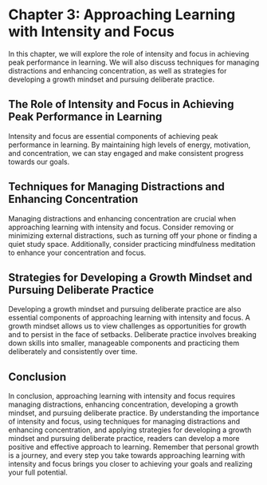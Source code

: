 Chapter 3: Approaching Learning with Intensity and Focus
========================================================

In this chapter, we will explore the role of intensity and focus in achieving peak performance in learning. We will also discuss techniques for managing distractions and enhancing concentration, as well as strategies for developing a growth mindset and pursuing deliberate practice.

The Role of Intensity and Focus in Achieving Peak Performance in Learning
-------------------------------------------------------------------------

Intensity and focus are essential components of achieving peak performance in learning. By maintaining high levels of energy, motivation, and concentration, we can stay engaged and make consistent progress towards our goals.

Techniques for Managing Distractions and Enhancing Concentration
----------------------------------------------------------------

Managing distractions and enhancing concentration are crucial when approaching learning with intensity and focus. Consider removing or minimizing external distractions, such as turning off your phone or finding a quiet study space. Additionally, consider practicing mindfulness meditation to enhance your concentration and focus.

Strategies for Developing a Growth Mindset and Pursuing Deliberate Practice
---------------------------------------------------------------------------

Developing a growth mindset and pursuing deliberate practice are also essential components of approaching learning with intensity and focus. A growth mindset allows us to view challenges as opportunities for growth and to persist in the face of setbacks. Deliberate practice involves breaking down skills into smaller, manageable components and practicing them deliberately and consistently over time.

Conclusion
----------

In conclusion, approaching learning with intensity and focus requires managing distractions, enhancing concentration, developing a growth mindset, and pursuing deliberate practice. By understanding the importance of intensity and focus, using techniques for managing distractions and enhancing concentration, and applying strategies for developing a growth mindset and pursuing deliberate practice, readers can develop a more positive and effective approach to learning. Remember that personal growth is a journey, and every step you take towards approaching learning with intensity and focus brings you closer to achieving your goals and realizing your full potential.
